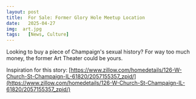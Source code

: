 ```yaml
---
layout: post
title:  For Sale: Former Glory Hole Meetup Location
date:   2025-04-27
img:  art.jpg
tags:   [News, Culture]
---
```


Looking to buy a piece of Champaign's sexual history? For way too much money, the former Art Theater could be yours.

Inspiration for this story: [https://www.zillow.com/homedetails/126-W-Church-St-Champaign-IL-61820/2057155357_zpid/](https://www.zillow.com/homedetails/126-W-Church-St-Champaign-IL-61820/2057155357_zpid/)
